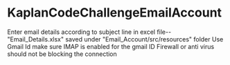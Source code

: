 # KaplanCodeChallengeEmailAccount
Enter email details according to subject line in excel file--"Email_Details.xlsx" saved under "Email_Account/src/resources" folder
Use Gmail Id
make sure IMAP is enabled for the gmail ID
Firewall or anti virus should not be blocking the connection
